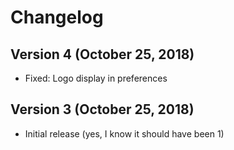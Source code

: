 # Changelog

## Version 4 (October 25, 2018)

* Fixed: Logo display in preferences

## Version 3 (October 25, 2018)

* Initial release (yes, I know it should have been 1)
